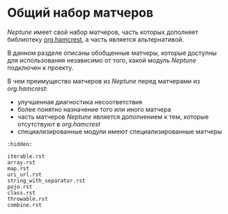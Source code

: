 # Общий набор матчеров

_Neptune_ имеет свой набор матчеров, часть которых дополняет библиотеку [org.hamcrest](http://hamcrest.org/JavaHamcrest/tutorial),
а часть является альтернативой.

В данном разделе описаны обобщенные матчеры, которые доступны для использования независимо от того, какой модуль
_Neptune_ подключен к проекту. 

В чем преимущество матчеров из _Neptune_ перед матчерами из _org.hamcrest_:

- улучшенная диагностика несоответствия
- более понятно назначение того или иного матчера
- часть матчеров _Neptune_ является дополнением к тем, которые отсутствуют в _org.hamcrest_
- специализированные модули имеют специализированные матчеры

```{toctree}
:hidden:

iterable.rst
array.rst
map.rst
uri_url.rst
string_with_separator.rst
pojo.rst
class.rst
throwable.rst
combine.rst
```